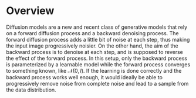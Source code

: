 # Overview

Diffusion models are a new and recent class of generative models that rely on a forward diffusion process and a backward denoising process. The forward diffusion process adds a little bit of noise at each step, thus making the input image progressively noisier. On the other hand, the aim of the backward process is to denoise at each step, and is supposed to reverse the effect of the forward process. In this setup, only the backward process is parameterized by a learnable model while the forward process converges to something known, like $\mathcal{N}(0, I)$. If the learning is done correctly and the backward process works well enough, it would ideally be able to progressively remove noise from complete noise and lead to a sample from the data distribution.